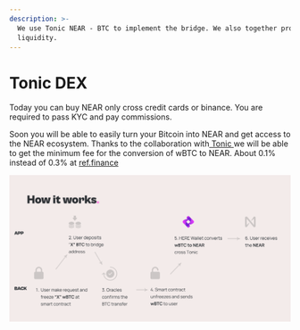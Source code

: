```yaml
---
description: >-
  We use Tonic NEAR - BTC to implement the bridge. We also together provide wBTC
  liquidity.
---
```


# Tonic DEX

Today you can buy NEAR only cross credit cards or binance. You are required to pass KYC and pay commissions.

Soon you will be able to easily turn your Bitcoin into NEAR and get access to the NEAR ecosystem. Thanks to the collaboration with[ Tonic ](https://twitter.com/tonicdex)we will be able to get the minimum fee for the conversion of wBTC to NEAR. About 0.1% instead of 0.3% at [ref.finance](https://t.co/pPQot4WUhC)

![](<../.gitbook/assets/Cover (3).png>)
